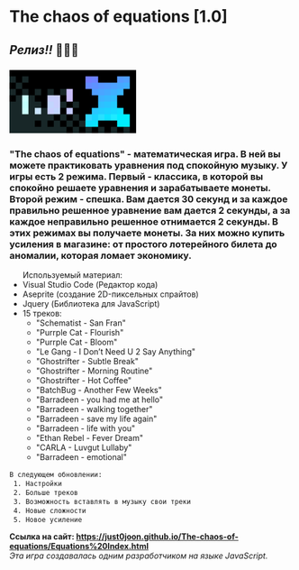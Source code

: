 # The chaos of equations **[1.0]**
## *Релиз!!* 🎉🎉🎉
### <img src="Readme gif1.gif" width="225">

### <p>"The chaos of equations" - математическая игра. В ней вы можете практиковать уравнения под спокойную музыку. У игры есть 2 режима. Первый - классика, в которой вы спокойно решаете уравнения и зарабатываете монеты. Второй режим - спешка. Вам дается 30 секунд и за каждое правильно решенное уравнение вам дается 2 секунды, а за каждое неправильно решенное отнимается 2 секунды. В этих режимах вы получаете монеты. За них можно купить усиления в магазине: от простого лотерейного билета до аномалии, которая ломает экономику.</p> 

<ul>Используемый материал:
    <li>Visual Studio Code (Редактор кода)</li>
    <li>Aseprite (создание 2D-пиксельных спрайтов)</li>
    <li>Jquery (Библиотека для JavaScript)</li>
    <li>15 треков:
        <ul>
            <li>"Schematist - San Fran"</li>
            <li>"Purrple Cat - Flourish"</li>
            <li>"Purrple Cat - Bloom"</li>
            <li>"Le Gang - I Don’t Need U 2 Say Anything"</li>
            <li>"Ghostrifter - Subtle Break"</li>
            <li>"Ghostrifter - Morning Routine"</li>
            <li>"Ghostrifter - Hot Coffee"</li>
            <li>"BatchBug - Another Few Weeks"</li>
            <li>"Barradeen - you had me at hello"</li>
            <li>"Barradeen - walking together"</li>
            <li>"Barradeen - save my life again"</li>
            <li>"Barradeen - life with you"</li>
            <li>"Ethan Rebel - Fever Dream"</li>
            <li>"CARLA - Luvgut Lullaby"</li>
            <li>"Barradeen - emotional"</li>
        </ul>
    </li>
</ul>

    В следующем обновлении:
     1. Настройки
     2. Больше треков
     3. Возможность вставлять в музыку свои треки
     4. Новые сложности
     5. Новое усиление

**Ссылка на сайт: https://just0joon.github.io/The-chaos-of-equations/Equations%20Index.html**
<br>
*Эта игра создавалась одним разработчиком на языке JavaScript.*
